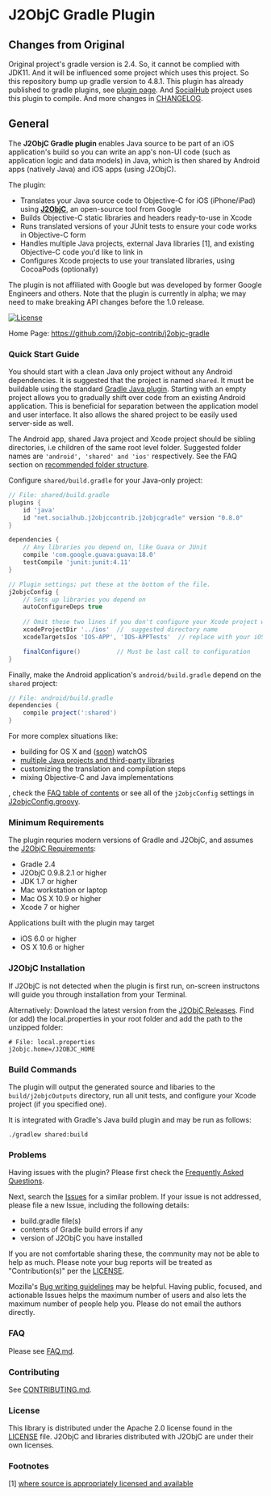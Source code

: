 # J2ObjC Gradle Plugin

## Changes from Original

Original project's gradle version is 2.4. So, it cannot be complied with JDK11. 
And it will be influenced some project which uses this project. So this repository bump up gradle version to 4.8.1.
This plugin has already published to gradle plugins, see [plugin page](https://plugins.gradle.org/plugin/net.socialhub.j2objccontrib.j2objcgradle).
And [SocialHub](https://github.com/uakihir0/SocialHub) project uses this plugin to compile. And more changes in [CHANGELOG](CHANGELOG.md).

## General

The __J2ObjC Gradle plugin__ enables Java source to be part of an iOS application's build
so you can write an app's non-UI code (such as application logic and data models) in Java,
which is then shared by Android apps (natively Java) and iOS apps (using J2ObjC).

The plugin:
* Translates your Java source code to Objective-C for iOS (iPhone/iPad) using [__J2ObjC__](https://github.com/google/j2objc), an open-source tool from Google
* Builds Objective-C static libraries and headers ready-to-use in Xcode
* Runs translated versions of your JUnit tests to ensure your code works in Objective-C form
* Handles multiple Java projects, external Java libraries \[1\], and existing Objective-C code you'd like to link in
* Configures Xcode projects to use your translated libraries, using CocoaPods (optionally)
 
The plugin is not affiliated with Google but was developed by former Google Engineers and others.
Note that the plugin is currently in alpha; we may need to make breaking API changes
before the 1.0 release.

[![License](https://img.shields.io/badge/license-Apache%202.0%20License-blue.svg)](https://github.com/j2objc-contrib/j2objc-gradle/blob/master/LICENSE)

Home Page: https://github.com/j2objc-contrib/j2objc-gradle

### Quick Start Guide

You should start with a clean Java only project without any Android dependencies.
It is suggested that the project is named `shared`. It must be buildable using the standard
[Gradle Java plugin](https://docs.gradle.org/current/userguide/java_plugin.html).
Starting with an empty project allows you to gradually shift over code from an existing
Android application. This is beneficial for separation between the application model
and user interface. It also allows the shared project to be easily used server-side as well.

The Android app, shared Java project and Xcode project should be sibling directories, i.e children
of the same root level folder. Suggested folder names are `'android', 'shared' and 'ios'`
respectively. See the FAQ section on [recommended folder structure](FAQ.md#what-is-the-recommended-folder-structure-for-my-app).

Configure `shared/build.gradle` for your Java-only project:

```gradle
// File: shared/build.gradle
plugins {
    id 'java'
    id "net.socialhub.j2objccontrib.j2objcgradle" version "0.8.0"
}

dependencies {
    // Any libraries you depend on, like Guava or JUnit
    compile 'com.google.guava:guava:18.0'
    testCompile 'junit:junit:4.11'
}

// Plugin settings; put these at the bottom of the file.
j2objcConfig {
    // Sets up libraries you depend on
    autoConfigureDeps true
    
    // Omit these two lines if you don't configure your Xcode project with CocoaPods
    xcodeProjectDir '../ios'  //  suggested directory name
    xcodeTargetsIos 'IOS-APP', 'IOS-APPTests'  // replace with your iOS targets

    finalConfigure()          // Must be last call to configuration
}
```

Finally, make the Android application's `android/build.gradle` depend on the `shared` project:

```gradle
// File: android/build.gradle
dependencies {
    compile project(':shared')
}
```

For more complex situations like:
* building for OS X and ([soon](https://github.com/j2objc-contrib/j2objc-gradle/issues/525)) watchOS
* [multiple Java projects and third-party libraries](FAQ.md#how-do-i-setup-dependencies-with-j2objc)
* customizing the translation and compilation steps
* mixing Objective-C and Java implementations

, check the [FAQ table of contents](FAQ.md) or see all of the `j2objcConfig` settings in
[J2objcConfig.groovy](https://github.com/j2objc-contrib/j2objc-gradle/blob/master/src/main/groovy/com/github/j2objccontrib/j2objcgradle/J2objcConfig.groovy#L30).


### Minimum Requirements

The plugin requries modern versions of Gradle and J2ObjC, and assumes the
[J2ObjC Requirements](http://j2objc.org/#requirements):

* Gradle 2.4
* J2ObjC 0.9.8.2.1 or higher
* JDK 1.7 or higher
* Mac workstation or laptop
* Mac OS X 10.9 or higher
* Xcode 7 or higher

Applications built with the plugin may target

* iOS 6.0 or higher
* OS X 10.6 or higher


### J2ObjC Installation

If J2ObjC is not detected when the plugin is first run, on-screen instructons will guide
you through installation from your Terminal.

Alternatively:
Download the latest version from the [J2ObjC Releases](https://github.com/google/j2objc/releases).
Find (or add) the local.properties in your root folder and add the path to the unzipped folder:

```properties
# File: local.properties
j2objc.home=/J2OBJC_HOME
```


### Build Commands

The plugin will output the generated source and libaries to the `build/j2objcOutputs`
directory, run all unit tests, and configure your Xcode project (if you specified one).

It is integrated with Gradle's Java build plugin and may
be run as follows:

    ./gradlew shared:build


### Problems

Having issues with the plugin?
Please first check the [Frequently Asked Questions](FAQ.md).

Next, search the [Issues](https://github.com/j2objc-contrib/j2objc-gradle/issues) for a similar
problem.  If your issue is not addressed, please file a new Issue, including the following
details:
- build.gradle file(s)
- contents of Gradle build errors if any
- version of J2ObjC you have installed

If you are not comfortable sharing these, the community may not be able to help as much.
Please note your bug reports will be treated as "Contribution(s)" per the [LICENSE](LICENSE).

Mozilla's [Bug writing guidelines](https://developer.mozilla.org/en-US/docs/Mozilla/QA/Bug_writing_guidelines)
may be helpful. Having public, focused, and actionable Issues
helps the maximum number of users and also lets the maximum number of people help you.
Please do not email the authors directly.


### FAQ

Please see [FAQ.md](FAQ.md).


### Contributing

See [CONTRIBUTING.md](CONTRIBUTING.md#quick-start).


### License

This library is distributed under the Apache 2.0 license found in the [LICENSE](./LICENSE) file.
J2ObjC and libraries distributed with J2ObjC are under their own licenses.


### Footnotes

[1]  <a href='#footnote1'>where source is appropriately licensed and available</a>
